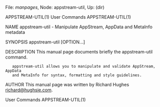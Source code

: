 File: *manpages*,  Node: appstream-util,  Up: (dir)

APPSTREAM-UTIL(1)                User Commands               APPSTREAM-UTIL(1)



NAME
       appstream-util - Manipulate AppStream, AppData and MetaInfo metadata

SYNOPSIS
       appstream-util [OPTION...]

DESCRIPTION
       This manual page documents briefly the appstream-util command.

       appstream-util allows you to manipulate and validate AppStream, AppData
       and MetaInfo for syntax, formatting and style guidelines.

AUTHOR
       This manual page was written by Richard Hughes <richard@hughsie.com>.



User Commands                                                APPSTREAM-UTIL(1)
